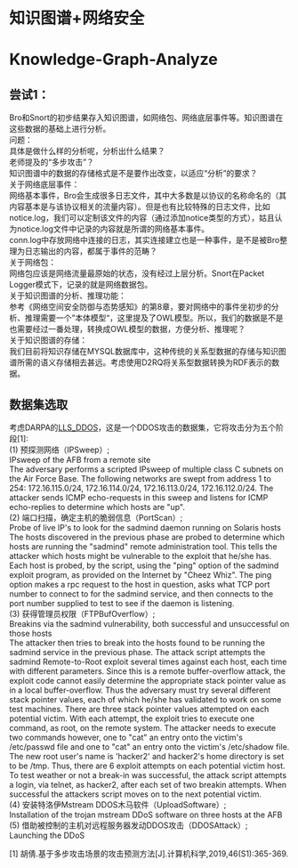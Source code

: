 知识图谱+网络安全
====
# Knowledge-Graph-Analyze
## 尝试1：
Bro和Snort的初步结果存入知识图谱，如网络包、网络底层事件等。知识图谱在这些数据的基础上进行分析。  
问题：  
具体是做什么样的分析呢，分析出什么结果？  
老师提及的“多步攻击”？  
知识图谱中的数据的存储格式是不是要作出改变，以适应“分析”的要求？  
关于网络底层事件：  
网络基本事件，Bro会生成很多日志文件，其中大多数是以协议的名称命名的（其内容基本是与该协议相关的流量内容）。但是也有比较特殊的日志文件，比如notice.log，我们可以定制该文件的内容（通过添加notice类型的方式），姑且认为notice.log文件中记录的内容就是所谓的网络基本事件。  
conn.log中存放网络中连接的日志，其实连接建立也是一种事件，是不是被Bro整理为日志输出的内容，都属于事件的范畴？  
关于网络包：  
网络包应该是网络流量最原始的状态，没有经过上层分析。Snort在Packet Logger模式下，记录的就是网络数据包。  
关于知识图谱的分析、推理功能：  
参考《网络空间安全防御与态势感知》的第8章，要对网络中的事件坐初步的分析、推理需要一个”本体模型“，这里提及了OWL模型。所以，我们的数据是不是也需要经过一番处理，转换成OWL模型的数据，方便分析、推理呢？  
关于知识图谱的存储：  
我们目前将知识存储在MYSQL数据库中，这种传统的关系型数据的存储与知识图谱所需的语义存储相去甚远。考虑使用D2RQ将关系型数据转换为RDF表示的数据。  

## 数据集选取
考虑DARPA的[LLS_DDOS](https://archive.ll.mit.edu/ideval/data/2000/LLS_DDOS_1.0.html)，这是一个DDOS攻击的数据集，它将攻击分为五个阶段[1]:  
(1) 预探测网络（IPSweep）;  
IPsweep of the AFB from a remote site  
The adversary performs a scripted IPsweep of multiple class C subnets on the Air Force Base. The following networks are swept from address 1 to 254: 172.16.115.0/24, 172.16.114.0/24, 172.16.113.0/24, 172.16.112.0/24. The attacker sends ICMP echo-requests in this sweep and listens for ICMP echo-replies to determine which hosts are "up".  
(2) 端口扫描，确定主机的脆弱信息（PortScan）;  
Probe of live IP's to look for the sadmind daemon running on Solaris hosts  
The hosts discovered in the previous phase are probed to determine which hosts are running the "sadmind" remote administration tool. This tells the attacker which hosts might be vulnerable to the exploit that he/she has. Each host is probed, by the script, using the "ping" option of the sadmind exploit program, as provided on the Internet by "Cheez Whiz". The ping option makes a rpc request to the host in question, asks what TCP port number to connect to for the sadmind service, and then connects to the port number supplied to test to see if the daemon is listening.  
(3) 获得管理员权限（FTPBufOverflow）;  
Breakins via the sadmind vulnerability, both successful and unsuccessful on those hosts  
The attacker then tries to break into the hosts found to be running the sadmind service in the previous phase. The attack script attempts the sadmind Remote-to-Root exploit several times against each host, each time with different parameters. Since this is a remote buffer-overflow attack, the exploit code cannot easily determine the appropriate stack pointer value as in a local buffer-overflow. Thus the adversary must try several different stack pointer values, each of which he/she has validated to work on some test machines. There are three stack pointer values attempted on each potential victim. With each attempt, the exploit tries to execute one command, as root, on the remote system. The attacker needs to execute two commands however, one to "cat" an entry onto the victim's /etc/passwd file and one to "cat" an entry onto the victim's /etc/shadow file. The new root user's name is 'hacker2' and hacker2's home directory is set to be /tmp. Thus, there are 6 exploit attempts on each potential victim host. To test weather or not a break-in was successful, the attack script attempts a login, via telnet, as hacker2, after each set of two breakin attempts. When successful the attackers script moves on to the next potential victim.  
(4) 安装特洛伊Mstream DDOS木马软件（UploadSoftware）;  
Installation of the trojan mstream DDoS software on three hosts at the AFB  
(5) 借助被控制的主机对远程服务器发动DDOS攻击（DDOSAttack）;  
Launching the DDoS  

[1] 胡倩.基于多步攻击场景的攻击预测方法[J].计算机科学,2019,46(S1):365-369.  
 